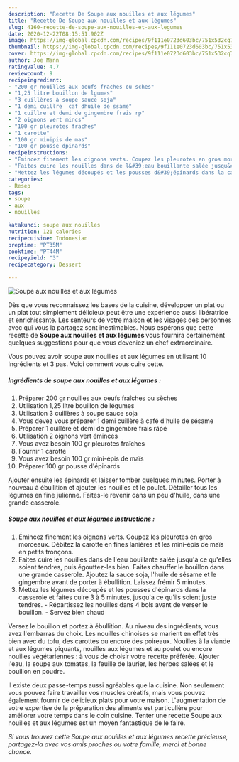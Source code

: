 ```yaml
---
description: "Recette De Soupe aux nouilles et aux légumes"
title: "Recette De Soupe aux nouilles et aux légumes"
slug: 4160-recette-de-soupe-aux-nouilles-et-aux-legumes
date: 2020-12-22T08:15:51.902Z
image: https://img-global.cpcdn.com/recipes/9f111e0723d603bc/751x532cq70/soupe-aux-nouilles-et-aux-legumes-photo-principale-de-la-recette.jpg
thumbnail: https://img-global.cpcdn.com/recipes/9f111e0723d603bc/751x532cq70/soupe-aux-nouilles-et-aux-legumes-photo-principale-de-la-recette.jpg
cover: https://img-global.cpcdn.com/recipes/9f111e0723d603bc/751x532cq70/soupe-aux-nouilles-et-aux-legumes-photo-principale-de-la-recette.jpg
author: Joe Mann
ratingvalue: 4.7
reviewcount: 9
recipeingredient:
- "200 gr nouilles aux oeufs fraches ou sches"
- "1,25 litre bouillon de lgumes"
- "3 cuillères à soupe sauce soja"
- "1 demi cuillre  caf dhuile de ssame"
- "1 cuillre et demi de gingembre frais rp"
- "2 oignons vert mincs"
- "100 gr pleurotes fraches"
- "1 carotte"
- "100 gr minipis de mas"
- "100 gr pousse dpinards"
recipeinstructions:
- "Émincez finement les oignons verts. Coupez les pleurotes en gros morceaux. Débitez la carotte en fines lanières et les mini-épis de maïs en petits tronçons."
- "Faites cuire les nouilles dans de l&#39;eau bouillante salée jusqu&#39;à ce qu&#39;elles soient tendres, puis égouttez-les bien. Faites chauffer le bouillon dans une grande casserole. Ajoutez la sauce soja, l&#39;huile de sésame et le gingembre avant de porter à ébullition. Laissez frémir 5 minutes."
- "Mettez les légumes découpés et les pousses d&#39;épinards dans la casserole et faites cuire 3 à 5 minutes, jusqu&#39;a ce qu&#39;ils soient juste tendres. Répartissez les nouilles dans 4 bols avant de verser le bouillon. Servez bien chaud"
categories:
- Resep
tags:
- soupe
- aux
- nouilles

katakunci: soupe aux nouilles 
nutrition: 121 calories
recipecuisine: Indonesian
preptime: "PT35M"
cooktime: "PT44M"
recipeyield: "3"
recipecategory: Dessert

---
```



![Soupe aux nouilles et aux légumes](https://img-global.cpcdn.com/recipes/9f111e0723d603bc/751x532cq70/soupe-aux-nouilles-et-aux-legumes-photo-principale-de-la-recette.jpg)

Dès que vous reconnaissez les bases de la cuisine, développer un plat ou un plat tout simplement délicieux peut être une expérience aussi libératrice et enrichissante. Les senteurs de votre maison et les visages des personnes avec qui vous la partagez sont inestimables. Nous espérons que cette recette de <strong> Soupe aux nouilles et aux légumes </strong> vous fournira certainement quelques suggestions pour que vous deveniez un chef extraordinaire.

<!--inarticleads1-->

Vous pouvez avoir soupe aux nouilles et aux légumes en utilisant 10 Ingrédients et 3 pas. Voici comment vous cuire cette.

##### Ingrédients de soupe aux nouilles et aux légumes :

1. Préparer 200 gr nouilles aux oeufs fraîches ou sèches
1. Utilisation 1,25 litre bouillon de légumes
1. Utilisation 3 cuillères à soupe sauce soja
1. Vous devez vous préparer 1 demi cuillère à café d&#39;huile de sésame
1. Préparer 1 cuillère et demi de gingembre frais râpé
1. Utilisation 2 oignons vert émincés
1. Vous avez besoin 100 gr pleurotes fraîches
1. Fournir 1 carotte
1. Vous avez besoin 100 gr mini-épis de maïs
1. Préparer 100 gr pousse d&#39;épinards


Ajouter ensuite les épinards et laisser tomber quelques minutes. Porter à nouveau à ébullition et ajouter les nouilles et le poulet. Détailler tous les légumes en fine julienne. Faites-le revenir dans un peu d&#39;huile, dans une grande casserole. 

<!--inarticleads2-->

##### Soupe aux nouilles et aux légumes instructions :

1. Émincez finement les oignons verts. Coupez les pleurotes en gros morceaux. Débitez la carotte en fines lanières et les mini-épis de maïs en petits tronçons.
1. Faites cuire les nouilles dans de l&#39;eau bouillante salée jusqu&#39;à ce qu&#39;elles soient tendres, puis égouttez-les bien. Faites chauffer le bouillon dans une grande casserole. Ajoutez la sauce soja, l&#39;huile de sésame et le gingembre avant de porter à ébullition. Laissez frémir 5 minutes.
1. Mettez les légumes découpés et les pousses d&#39;épinards dans la casserole et faites cuire 3 à 5 minutes, jusqu&#39;a ce qu&#39;ils soient juste tendres. - Répartissez les nouilles dans 4 bols avant de verser le bouillon. - Servez bien chaud


Versez le bouillon et portez à ébullition. Au niveau des ingrédients, vous avez l&#39;embarras du choix. Les nouilles chinoises se marient en effet très bien avec du tofu, des carottes ou encore des poireaux. Nouilles à la viande et aux légumes piquants, nouilles aux légumes et au poulet ou encore nouilles végétariennes : à vous de choisir votre recette préférée. Ajouter l&#39;eau, la soupe aux tomates, la feuille de laurier, les herbes salées et le bouillon en poudre. 

<!--inarticleads1-->

<p>
Il existe deux passe-temps aussi agréables que la cuisine. Non seulement vous pouvez faire travailler vos muscles créatifs, mais vous pouvez également fournir de délicieux plats pour votre maison. L'augmentation de votre expertise de la préparation des aliments est particulière pour améliorer votre temps dans le coin cuisine. Tenter une recette Soupe aux nouilles et aux légumes est un moyen fantastique de le faire.
</p>

<p>
<i>Si vous trouvez cette Soupe aux nouilles et aux légumes recette précieuse, partagez-la avec vos amis proches ou votre famille, merci et bonne chance.</i>
</p>
